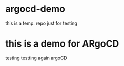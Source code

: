 # argocd-demo
this is a temp. repo just for testing 

# this is a demo for ARgoCD
testing
testting again argoCD